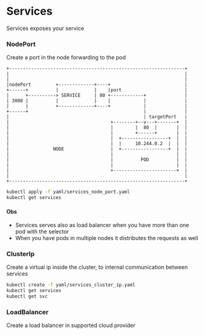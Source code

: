 # Services

Services exposes your service

### NodePort

Create a port in the node forwarding to the pod

```
+----------------------------------------------------------------+
|                                                                |
|                                                                |
|nodePort         +-------------+----+                           |
+------+          |             |    |port                       |
|      +----------> SERVICE     | 80 +------------+              |
| 3008 |          |             |    |            |              |
|      |          +-------------+----+            |              |
+------+                                          |              |
|                                                 | targetPort   |
|                                     +--------+--v---+-------+  |
|                                     |        |  80  |       |  |
|                                     |        +------+       |  |
|                                     |  +-----------------+  |  |
|                                     |  |     10.244.0.2  |  |  |
|                NODE                 |  +-----------------+  |  |
|                                     |                       |  |
|                                     |          POD          |  |
|                                     |                       |  |
|                                     +-----------------------+  |
|                                                                |
+----------------------------------------------------------------+
```

```bash
kubectl apply -f yaml/services_node_port.yaml
kubectl get services
```

#### Obs

* Services serves also as load balancer when you have more than one pod with the selector
* When you have pods in multiple nodes it distributes the requests as well

### ClusterIp

Create a virtual ip inside the cluster, to internal communication between services

```bash
kubectl create -f yaml/services_cluster_ip.yaml
kubectl get services
kubectl get svc
```

### LoadBalancer

Create a load balancer in supported cloud provider
